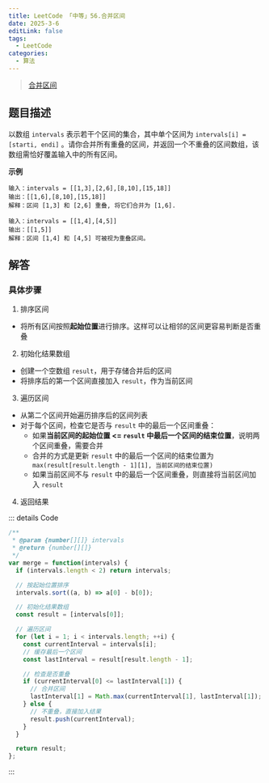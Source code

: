 ```yaml
---
title: LeetCode 「中等」56.合并区间
date: 2025-3-6
editLink: false
tags:
  - LeetCode
categories:
  - 算法
---
```


> [合并区间](https://leetcode.cn/problems/merge-intervals/description/)

## 题目描述

以数组 `intervals` 表示若干个区间的集合，其中单个区间为 `intervals[i] = [starti, endi]` 。请你合并所有重叠的区间，并返回一个不重叠的区间数组，该数组需恰好覆盖输入中的所有区间。

**示例**

```
输入：intervals = [[1,3],[2,6],[8,10],[15,18]]
输出：[[1,6],[8,10],[15,18]]
解释：区间 [1,3] 和 [2,6] 重叠, 将它们合并为 [1,6].

输入：intervals = [[1,4],[4,5]]
输出：[[1,5]]
解释：区间 [1,4] 和 [4,5] 可被视为重叠区间。
```

## 解答

### 具体步骤

1. 排序区间
  - 将所有区间按照**起始位置**进行排序。这样可以让相邻的区间更容易判断是否重叠
2. 初始化结果数组
  - 创建一个空数组 `result`，用于存储合并后的区间
  - 将排序后的第一个区间直接加入 `result`，作为当前区间
3. 遍历区间
  - 从第二个区间开始遍历排序后的区间列表
  - 对于每个区间，检查它是否与 `result` 中的最后一个区间重叠：
    - 如果**当前区间的起始位置 <= `result` 中最后一个区间的结束位置**，说明两个区间重叠，需要合并
    - 合并的方式是更新 `result` 中的最后一个区间的结束位置为 `max(result[result.length - 1][1], 当前区间的结束位置)`
    - 如果当前区间不与 `result` 中的最后一个区间重叠，则直接将当前区间加入 `result`
4. 返回结果

::: details Code
```js
/**
 * @param {number[][]} intervals
 * @return {number[][]}
 */
var merge = function(intervals) {
  if (intervals.length < 2) return intervals;

  // 按起始位置排序
  intervals.sort((a, b) => a[0] - b[0]);

  // 初始化结果数组
  const result = [intervals[0]];

  // 遍历区间
  for (let i = 1; i < intervals.length; ++i) {
    const currentInterval = intervals[i];
    // 缓存最后一个区间
    const lastInterval = result[result.length - 1];

    // 检查是否重叠
    if (currentInterval[0] <= lastInterval[1]) {
      // 合并区间
      lastInterval[1] = Math.max(currentInterval[1], lastInterval[1]);
    } else {
      // 不重叠，直接加入结果
      result.push(currentInterval);
    }
  }

  return result;
};
```
:::
